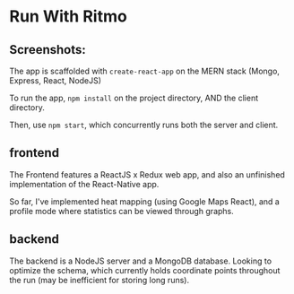 # Run With Ritmo
## Screenshots:

The app is scaffolded with `create-react-app` on the MERN stack (Mongo, Express, React, NodeJS)

To run the app, `npm install` on the project directory, AND the client directory.

Then, use `npm start`, which concurrently runs both the server and client.

## frontend
The Frontend features a ReactJS x Redux web app, and also an unfinished implementation of the React-Native app. 

So far, I've implemented heat mapping (using Google Maps React), and a profile mode where statistics can be viewed through graphs.

## backend
The backend is a NodeJS server and a MongoDB database. Looking to optimize the schema, which currently holds coordinate points throughout the run (may be inefficient for storing long runs).
